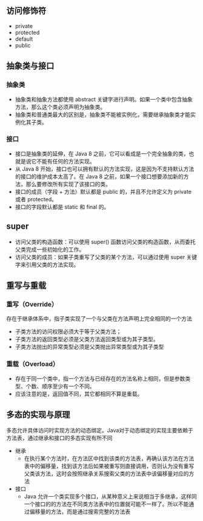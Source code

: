 ## 访问修饰符
- private
- protected
- default
- public
## 抽象类与接口
### 抽象类
- 抽象类和抽象方法都使用 abstract 关键字进行声明。如果一个类中包含抽象方法，那么这个类必须声明为抽象类。
- 抽象类和普通类最大的区别是，抽象类不能被实例化，需要继承抽象类才能实例化其子类。
### 接口
- 接口是抽象类的延伸，在 Java 8 之前，它可以看成是一个完全抽象的类，也就是说它不能有任何的方法实现。
- 从 Java 8 开始，接口也可以拥有默认的方法实现，这是因为不支持默认方法的接口的维护成本太高了。在 Java 8 之前，如果一个接口想要添加新的方法，那么要修改所有实现了该接口的类。
- 接口的成员（字段 + 方法）默认都是 public 的，并且不允许定义为 private 或者 protected。
- 接口的字段默认都是 static 和 final 的。
## super
- 访问父类的构造函数：可以使用 super() 函数访问父类的构造函数，从而委托父类完成一些初始化的工作。
- 访问父类的成员：如果子类重写了父类的某个方法，可以通过使用 super 关键字来引用父类的方法实现。
## 重写与重载
### 重写（Override）
存在于继承体系中，指子类实现了一个与父类在方法声明上完全相同的一个方法
- 子类方法的访问权限必须大于等于父类方法；
- 子类方法的返回类型必须是父类方法返回类型或为其子类型。
- 子类方法抛出的异常类型必须是父类抛出异常类型或为其子类型
### 重载（Overload）
- 存在于同一个类中，指一个方法与已经存在的方法名称上相同，但是参数类型、个数、顺序至少有一个不同。
- 应该注意的是，返回值不同，其它都相同不算是重载。
## 多态的实现与原理
多态允许具体访问时实现方法的动态绑定。Java对于动态绑定的实现主要依赖于方法表，通过继承和接口的多态实现有所不同
- 继承
  - 在执行某个方法时，在方法区中找到该类的方法表，再确认该方法在方法表中的偏移量，找到该方法后如果被重写则直接调用，否则认为没有重写父类该方法，这时会按照继承关系搜索父类的方法表中该偏移量对应的方法
- 接口
  - Java 允许一个类实现多个接口，从某种意义上来说相当于多继承，这样同一个接口的的方法在不同类方法表中的位置就可能不一样了。所以不能通过偏移量的方法，而是通过搜索完整的方法表